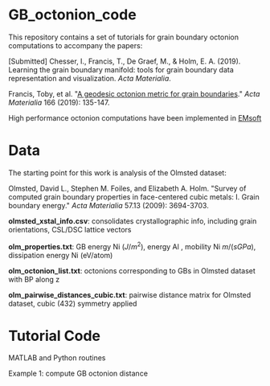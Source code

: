 # GB_octonion_code

This repository contains a set of tutorials for grain boundary octonion computations to accompany the papers: 

[Submitted] Chesser, I., Francis, T., De Graef, M., & Holm, E. A. (2019). Learning the grain boundary manifold: tools for grain boundary data representation and visualization. *Acta Materialia*. 

Francis, Toby, et al. "[A geodesic octonion metric for grain boundaries](https://www.sciencedirect.com/science/article/abs/pii/S1359645418309844)." *Acta Materialia* 166 (2019): 135-147.

High performance octonion computations have been implemented in [EMsoft](https://github.com/EMsoft-org/EMsoft)


# Data

The starting point for this work is analysis of the Olmsted dataset: 

Olmsted, David L., Stephen M. Foiles, and Elizabeth A. Holm. "Survey of computed grain boundary properties in face-centered cubic metals: I. Grain boundary energy." *Acta Materialia* 57.13 (2009): 3694-3703.

**olmsted_xstal_info.csv**: consolidates crystallographic info, including grain orientations, CSL/DSC lattice vectors

**olm_properties.txt**: GB energy Ni ($J/m^2$), energy Al , mobility Ni $m/(s GPa)$, dissipation energy Ni (eV/atom)

**olm_octonion_list.txt**: octonions corresponding to GBs in Olmsted dataset with BP along z

**olm_pairwise_distances_cubic.txt**: pairwise distance matrix for Olmsted dataset, cubic (432) symmetry applied

# Tutorial Code

MATLAB and Python routines

Example 1: compute GB octonion distance 
